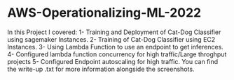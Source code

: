 # AWS-Operationalizing-ML-2022
In this Project I covered:
1- Training and Deployment of Cat-Dog Classifier using sagemaker Instances.
2- Training of Cat-Dog Classifier using EC2 Instances.
3- Using Lambda Function to use an endpoint to get inferences.
4- Configured lambda function concurrency for high traffic/Large throghput projects
5- Configured Endpoint autoscaling for high traffic.
You can find the write-up .txt for more information alongside the screenshots.
